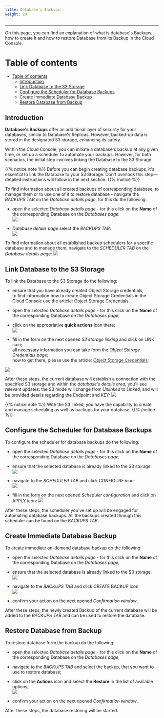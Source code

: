 ```yaml
---
title: Database's Backups
weight: 20
---
```

___
On this page, you can find an explanation of what is database's Backups, how to create it and how to restore Database from its Backup in the Cloud Console.

# Table of contents
- [Table of contents](#table-of-contents)
  - [Introduction](#introduction)
  - [Link Database to the S3 Storage](#link-database-to-the-s3-storage)
  - [Configure the Scheduler for Database Backups](#configure-the-scheduler-for-database-backups)
  - [Create Immediate Database Backup](#create-immediate-database-backup)
  - [Restore Database from Backup](#restore-database-from-backup)

## Introduction
**Database's Backups** offer an additional layer of security for your databases, similar to Database's Replicas. However, backed-up data is stored in the designated S3 storage, enhancing its safety. 

Within the Cloud Console, you can initiate a database's backup at any given time, or set up a scheduler to automate your backups.
However, for both scenarios, the initial step involves linking the Database to the S3 Storage.

{{% notice note %}}
Before you can begin creating database backups, it's essential to link the Database to your S3 Storage. Don't overlook this step—detailed instructions will follow in the next section.
{{% /notice %}}

To find information about all created backups of corresponding database, to manage them or to use one of it to restore database - navigate the *BACKUPS TAB* on the *Database details page*, for this do the following:
- open the selected *Database details page* - for this click on the **Name** of the corresponding Database on the *Databases page*:    
![](../../../assets/images/databases/6.png?classes=border,shadow)

- *Database details page* select the *BACKUPS TAB*:  
![](../../../assets/images/databases/22.png?width=20pc&classes=border,shadow) 

To find information about all established backup schedulers for a specific database and to manage them, navigate to the *SCHEDULER TAB* on the *Database details page*:
![](../../../assets/images/databases/23.png?width=20pc&classes=border,shadow) 

## Link Database to the S3 Storage
To link the Database to the S3 Storage do the following:  
- ensure that you have already created Object Storage credentials;  
  to find information how to create Object Storage Credentials in the Cloud Console use the article: [Object Storage Credentials](https://docs.ventuscloud.eu/products/storage/object-storage-credentials/).
  
- open the selected *Database details page* - for this click on the **Name** of the corresponding Database on the *Databases page*;  
- click on the appropriative **quick actions** icon there:  
![](../../../assets/images/databases/19.png?width=40pc&classes=border,shadow) 

- fill in the form on the next opened *S3 storage linking* and click on LINK icon;   
  all necessary information you can take form the *Object Storage Credentials page*;  
  how to get there, please use the article: [Object Storage Credentials](https://docs.ventuscloud.eu/products/storage/object-storage-credentials/);  
  
![](../../../assets/images/databases/20.png?width=30pc&classes=border,shadow) 

After these steps, the current database will establish a connection with the specified S3 storage and within the *database's details area*, you'll see relevant updates: the S3 mode will change from *Unlinked* to *Linked*, and will be provided details regarding the Endpoint and KEY:
![](../../../assets/images/databases/21.png?width=45pc&classes=border,shadow) 

{{% notice note %}}
With the S3 linked, you have the capability to create and manage scheduling as well as backups for your database.
{{% /notice %}}

## Configure the Scheduler for Database Backups
To configure the scheduler for database backups do the following:    
- open the selected *Database details page* - for this click on the **Name** of the corresponding Database on the *Databases page*;
- ensure that the selected database is already linked to the S3 storage:   
![](../../../assets/images/databases/21.png?width=45pc&classes=border,shadow)

- navigate to the *SCHEDULER TAB* and click CONFIGURE icon:  
![](../../../assets/images/databases/24.png?width=35pc&classes=border,shadow)

- fill in the form on the next opened *Scheduler configuration* and click on APPLY icon: 
![](../../../assets/images/databases/25.png?width=30pc&classes=border,shadow) 

After these steps, the scheduler you've set up will be engaged for automating database backups. All the backups created through this scheduler can be found on the *BACKUPS TAB*.

## Create Immediate Database Backup
To create immediate on-demand database backup do the following:    
- open the selected *Database details page* - for this click on the **Name** of the corresponding Database on the *Databases page*;
- ensure that the selected database is already linked to the S3 storage:  
![](../../../assets/images/databases/21.png?width=45pc&classes=border,shadow)

- navigate to the *BACKUPS TAB* and click CREATE BACKUP icon:  
![](../../../assets/images/databases/28.png?width=40pc&classes=border,shadow)

- confirm your action on the next opened *Confirmation window*.

After these steps, the newly created Backup of the current database will be added to the *BACKUPS TAB* and can be used to restore the database.

## Restore Database from Backup
To restore database form the backup do the following:    
- open the selected *Database details page* - for this click on the **Name** of the corresponding Database on the *Databases page*;
- navigate to the *BACKUPS TAB* and select the backup, that you want to use to restore database;
- click on the **Actions** icon and select the **Restore** in the list of available options;  
![](../../../assets/images/databases/26.png?width=40pc&classes=border,shadow)

- confirm your action on the next opened *Confirmation window*.

After these steps, the database restoring will be started.
